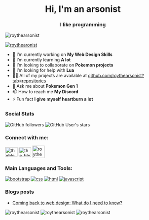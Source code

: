 <h1 align="center">Hi, I'm an arsonist</h1>

<h3 align="center">I like programming</h3>

![roythearsonist](https://komarev.com/ghpvc/?username=roythearsonist&label=Profile%20views&color=0e75b6&style=flat)

[![roythearonist](https://github-profile-trophy.vercel.app/?username=roythearsonist&theme=discord)](https://github.com/ryo-ma/github-profile-trophy)

- 🔭 I’m currently working on **My Web Design Skills**
- 🌱 I’m currently learning **A lot**
- 👯 I’m looking to collaborate on **Pokemon projects**
- 🤝 I’m looking for help with **Lua**
- 👨‍💻 All of my projects are available at [github.com/roythearsonist?tab=repositories](https://github.com/roythearsonist?tab=repositories)
- 💬 Ask me about **Pokemon Gen 1**
- 📫 How to reach me **My Discord**
- ⚡ Fun fact **I give myself heartburn a lot**

### Social Stats

![GitHub followers](https://img.shields.io/github/followers/roythearsonist?label=Loyal%20Fans&style=social)
![GitHub User's stars](https://img.shields.io/github/stars/roythearsonist?label=User%20Stars&style=social)

### Connect with me:

<a href="https://dev.to/roythearsonist" target="blank"><img align="center" src="https://cdn.jsdelivr.net/npm/simple-icons@3.0.1/icons/dev-dot-to.svg" alt="theblobscp" height="30" width="40" /></a>
<a href="https://twitter.com/RoyTheArsonist" target="blank"><img align="center" src="https://raw.githubusercontent.com/rahuldkjain/github-profile-readme-generator/master/src/images/icons/Social/twitter.svg" alt="the_blob_scp" height="30" width="40" /></a>
<a href='https://discord.com/users/718291524130963550' target='_blank'><img align="center" src="icons/discord.svg" alt="roythearsonist" height="40" width="40"></a>

### Main Languages and Tools:

[![bootstrap](icons/bootstrap.svg)](https://getbootstrap.com)
[![css](icons/css.svg)](https://www.w3schools.com/css/)
[![html](icons/html.svg)](https://www.w3.org/html/)
[![javascript](icons/javascript.svg)](https://developer.mozilla.org/en-US/docs/Web/JavaScript)

### Blogs posts

<!-- BLOG-POST-LIST:START -->
- [Coming back to web design: What do I need to know?](https://dev.to/roythearsonist/coming-back-to-web-design-what-do-i-need-to-know-4ioh)
<!-- BLOG-POST-LIST:END -->

![roythearsonist](https://github-readme-stats.vercel.app/api/top-langs?username=roythearsonist&show_icons=true&locale=en&layout=compact&theme=vue-dark)
![roythearsonist](https://github-readme-stats.vercel.app/api?username=roythearsonist&show_icons=true&locale=en&theme=vue-dark)
![roythearsonist](https://github-readme-streak-stats.herokuapp.com/?user=roythearsonist&theme=vue-dark)
